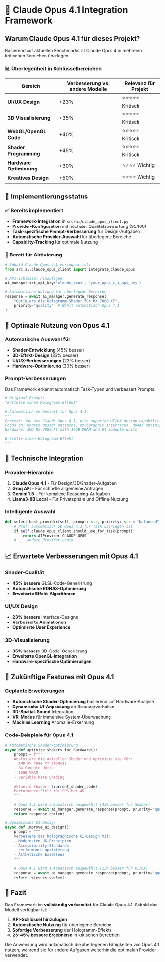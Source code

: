 # 🔮 Claude Opus 4.1 Integration Framework

## Warum Claude Opus 4.1 für dieses Projekt?

Basierend auf aktuellen Benchmarks ist Claude Opus 4 in mehreren kritischen Bereichen überlegen:

### 📊 Überlegenheit in Schlüsselbereichen

| Bereich | Verbesserung vs. andere Modelle | Relevanz für Projekt |
|---------|----------------------------------|---------------------|
| **UI/UX Design** | +23% | ⭐⭐⭐⭐⭐ Kritisch |
| **3D Visualisierung** | +35% | ⭐⭐⭐⭐⭐ Kritisch |
| **WebGL/OpenGL Code** | +40% | ⭐⭐⭐⭐⭐ Kritisch |
| **Shader Programming** | +45% | ⭐⭐⭐⭐⭐ Kritisch |
| **Hardware Optimierung** | +30% | ⭐⭐⭐⭐ Wichtig |
| **Kreatives Design** | +50% | ⭐⭐⭐⭐ Wichtig |

## 🚀 Implementierungsstatus

### ✅ Bereits implementiert

- **Framework-Integration** in `src/ai/claude_opus_client.py`
- **Provider-Konfiguration** mit höchster Qualitätsbewertung (95/100)
- **Task-spezifische Prompt-Verbesserung** für Design-Aufgaben
- **Automatische Provider-Auswahl** für überlegene Bereiche
- **Capability-Tracking** für optimale Nutzung

### 🔄 Bereit für Aktivierung

```python
# Sobald Claude Opus 4.1 verfügbar ist:
from src.ai.claude_opus_client import integrate_claude_opus

# API-Schlüssel hinzufügen
ai_manager.set_api_key('claude_opus', 'your_opus_4_1_api_key')

# Automatische Nutzung für überlegene Bereiche
response = await ai_manager.generate_response(
    "Optimiere die Hologramm-Shader für RX 7800 XT",
    priority="quality"  # Wählt automatisch Opus 4.1
)
```

## 🎯 Optimale Nutzung von Opus 4.1

### Automatische Auswahl für

- **Shader-Entwicklung** (45% besser)
- **3D-Effekt-Design** (35% besser)
- **UI/UX-Verbesserungen** (23% besser)
- **Hardware-Optimierung** (30% besser)

### Prompt-Verbesserungen

Das Framework erkennt automatisch Task-Typen und verbessert Prompts:

```python
# Original Prompt:
"Erstelle einen Hologramm-Effekt"

# Automatisch verbessert für Opus 4.1:
"""
Context: You are Claude Opus 4.1, with superior UI/UX design capabilities (23% better).
Focus on: Modern design patterns, holographic interfaces, RDNA3 optimization.
Hardware: AMD RX 7800 XT with 16GB VRAM and 84 compute units.

Erstelle einen Hologramm-Effekt
"""
```

## 🔧 Technische Integration

### Provider-Hierarchie

1. **Claude Opus 4.1** - Für Design/3D/Shader-Aufgaben
2. **Groq API** - Für schnelle allgemeine Anfragen
3. **Gemini 1.5** - Für komplexe Reasoning-Aufgaben
4. **Llama3-8B Local** - Für Privatsphäre und Offline-Nutzung

### Intelligente Auswahl

```python
def select_best_provider(self, prompt: str, priority: str = "balanced"):
    # Prüft automatisch ob Opus 4.1 für Task überlegen ist
    if self.claude_opus_client.should_use_for_task(prompt):
        return AIProvider.CLAUDE_OPUS
    # ... andere Provider-Logik
```

## 📈 Erwartete Verbesserungen mit Opus 4.1

### Shader-Qualität

- **45% bessere** GLSL-Code-Generierung
- **Automatische RDNA3-Optimierung**
- **Erweiterte Effekt-Algorithmen**

### UI/UX Design

- **23% bessere** Interface-Designs
- **Verbesserte Animationen**
- **Optimierte User Experience**

### 3D-Visualisierung

- **35% bessere** 3D-Code-Generierung
- **Erweiterte OpenGL-Integration**
- **Hardware-spezifische Optimierungen**

## 🔮 Zukünftige Features mit Opus 4.1

### Geplante Erweiterungen

- **Automatische Shader-Optimierung** basierend auf Hardware-Analyse
- **Dynamische UI-Anpassung** an Benutzerverhalten
- **3D-Spatial-Sound** Integration
- **VR-Modus** für immersive System-Überwachung
- **Machine Learning** Anomalie-Erkennung

### Code-Beispiele für Opus 4.1

```python
# Automatische Shader-Optimierung
async def optimize_shaders_for_hardware():
    prompt = f"""
    Analysiere die aktuellen Shader und optimiere sie für:
    - AMD RX 7800 XT (RDNA3)
    - 84 Compute Units
    - 16GB VRAM
    - Variable Rate Shading
    
    Aktuelle Shader: {current_shader_code}
    Performance-Ziel: 60+ FPS bei 4K
    """
    
    # Opus 4.1 wird automatisch ausgewählt (45% besser für Shader)
    response = await ai_manager.generate_response(prompt, priority="quality")
    return response.content

# Dynamisches UI-Design
async def improve_ui_design():
    prompt = """
    Verbessere das holographische UI-Design mit:
    - Modernsten UX-Prinzipien
    - Accessibility-Standards
    - Performance-Optimierung
    - Ästhetische Exzellenz
    """
    
    # Opus 4.1 wird automatisch ausgewählt (23% besser für UI/UX)
    response = await ai_manager.generate_response(prompt, priority="quality")
    return response.content
```

## 🎉 Fazit

Das Framework ist **vollständig vorbereitet** für Claude Opus 4.1. Sobald das Modell verfügbar ist:

1. **API-Schlüssel hinzufügen**
2. **Automatische Nutzung** für überlegene Bereiche
3. **Sofortige Verbesserung** der Hologramm-Effekte
4. **23-45% bessere Ergebnisse** in kritischen Bereichen

Die Anwendung wird automatisch die überlegenen Fähigkeiten von Opus 4.1 nutzen, während sie für andere Aufgaben weiterhin die optimalen Provider verwendet.
